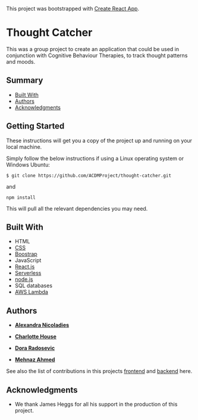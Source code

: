 This project was bootstrapped with [Create React App](https://github.com/facebook/create-react-app).

# Thought Catcher

This was a group project to create an application that could be used in conjunction with Cognitive Behaviour Therapies, to track thought patterns and moods.

## Summary

- [Built With](#built-with)
- [Authors](#authors)
- [Acknowledgments](#Acknowledgments)

## Getting Started

These instructions will get you a copy of the project up and running on your local machine. 

Simply follow the below instructions if using a Linux operating system or Windows Ubuntu:

```
$ git clone https://github.com/ACDMProject/thought-catcher.git
```
and

```
npm install 
```
This will pull all the relevant dependencies you may need. 
## Built With

- HTML
- [CSS](https://developer.mozilla.org/en-US/docs/Web/CSS)
- [Boostrap](https://getbootstrap.com/)
- JavaScript
- [React.js](https://reactjs.org/)
- [Serverless](https://serverless.com/)
- [node.js](https://nodejs.org/en/)
- SQL databases
- [AWS Lambda](https://aws.amazon.com/lambda/)

## Authors

- [**Alexandra Nicoladies**](https://github.com/alexandra257)

- [**Charlotte House**](https://github.com/lottieh)

- [**Dora Radosevic**](https://github.com/dorarad17) 

- [**Mehnaz Ahmed**](https://github.com/MehnazA2019)

See also the list of contributions in this projects [frontend](https://github.com/ACDMProject/thought-catcher/pulse/monthly) and [backend](https://github.com/ACDMProject/Thought-Catcher-Backend/pulse/monthly) here.


## Acknowledgments

- We thank James Heggs for all his support in the production of this project.
